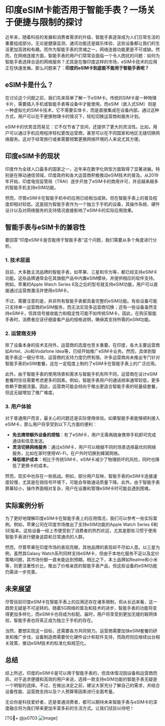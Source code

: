 # 印度eSIM卡能否用于智能手表？一场关于便捷与限制的探讨

近年来，随着科技的发展和消费者需求的升级，智能手表逐渐成为人们日常生活的重要组成部分。无论是健康监测、通讯功能还是娱乐体验，这些设备都让我们的生活更加高效和有趣。而作为智能手表的灵魂之一，网络连接功能更是不可或缺。然而，在网络连接方面，智能手表的用户们常常会面临一个令人困扰的问题：如何为智能手表选择合适的网络服务？尤其是在像印度这样的市场，eSIM卡技术的应用正在快速发展。那么问题来了：**印度的eSIM卡到底能不能用于智能手表呢？**

## eSIM卡是什么？

在讨论这个问题之前，我们先来简单了解一下eSIM卡。传统的SIM卡是一种物理卡片，需要插入手机或智能手表等设备中才能使用。而eSIM（嵌入式SIM）则是一种虚拟化的SIM卡技术，它不需要实体卡，而是直接集成在设备内部。通过这种方式，用户可以在不更换物理卡的情况下，轻松切换运营商和服务计划。

eSIM卡的优势显而易见：它不仅节省了空间，还提供了更大的灵活性。比如，用户可以通过手机应用程序轻松更改运营商，甚至可以在不同国家和地区无缝切换网络服务。这对于经常旅行或者需要频繁更换网络环境的人来说尤其方便。

## 印度eSIM卡的现状

印度作为全球人口最多的国家之一，近年来在数字化转型方面取得了显著进展。特别是在移动通信领域，印度政府和各大运营商积极推动eSIM技术的普及。从2019年开始，印度电信监管局（TRAI）逐步开放了eSIM卡的商用许可，并且越来越多的智能手机支持eSIM功能。

然而，尽管eSIM卡在智能手机中的应用已经相当成熟，但在智能手表上的普及程度却相对较低。这是因为智能手表作为一个独立于手机的设备，其操作系统、硬件设计以及对网络服务的支持情况直接影响了eSIM卡的实际应用效果。

## 智能手表与eSIM卡的兼容性

要回答“印度eSIM卡是否能用于智能手表”这个问题，我们需要从多个角度进行分析。

### 1. 技术层面

目前，大多数主流品牌的智能手表，如苹果、三星和华为等，都已经支持eSIM卡功能。这些品牌通常会在其旗舰产品中内置eSIM模块，并提供相应的软件支持。例如，苹果的Apple Watch Series 6及之后的型号就支持eSIM功能，用户可以直接通过运营商激活并使用eSIM卡。

不过，需要注意的是，并非所有智能手表都具备完整的eSIM功能。有些设备可能只支持单一运营商的eSIM服务，而无法实现多运营商切换；还有一些设备虽然支持eSIM卡，但其信号接收能力和稳定性可能不如传统SIM卡。因此，在购买智能手表时，消费者应该仔细查看产品的规格说明，确保其支持所需的eSIM功能。

### 2. 运营商支持

除了设备本身的技术支持外，运营商的态度也至关重要。在印度，各大主要运营商如Airtel、Jio和Vodafone Idea等，已经开始推广eSIM卡业务。然而，具体到智能手表这一细分市场，运营商的支持力度仍然有限。许多运营商尚未推出专门针对智能手表的eSIM套餐，这在一定程度上制约了eSIM卡在智能手表上的广泛应用。

此外，由于智能手表的使用场景和需求与智能手机有所不同，运营商在设计eSIM套餐时往往需要考虑更多的因素。例如，智能手表用户的通话频率通常较低，更多依赖于数据流量。因此，运营商可能会倾向于推出更适合智能手表的轻量级套餐，但这无疑增加了推广难度。

### 3. 用户体验

对于普通用户而言，最关心的问题还是实际使用体验。如果智能手表能够顺利接入eSIM卡，那么用户将享受到以下几方面的便利：

- **免去携带额外设备的烦恼**：有了eSIM卡，用户无需再随身携带手机即可完成通话和信息发送。
- **灵活切换网络服务**：通过eSIM卡，用户可以根据不同的场景选择最优的网络服务，比如在家时使用Wi-Fi，在户外时切换到蜂窝网络。
- **降低维护成本**：相比于传统SIM卡，eSIM卡减少了物理损坏的风险，同时也降低了更换卡的成本。

然而，现实中也存在一些挑战。例如，部分用户反映，智能手表的eSIM卡连接速度较慢，尤其是在弱信号环境下，可能会导致通话质量下降。此外，由于智能手表屏幕较小，操作界面相对复杂，用户在设置和管理eSIM卡时可能会遇到困难。

## 实际案例分析

为了更好地理解印度eSIM卡在智能手表上的应用情况，我们可以参考一些实际案例。例如，苹果公司在印度市场推出了支持eSIM功能的Apple Watch Series 6和SE版本。这些设备一经上市便受到了消费者的热烈欢迎，尤其是那些习惯于使用智能手表进行健身追踪和日常通讯的人群。

然而，尽管苹果在印度市场的表现亮眼，其他品牌的表现却不尽如人意。以三星为例，虽然其Galaxy Watch系列同样支持eSIM卡，但由于本地化服务不足以及定价策略问题，其市场份额一直未能达到预期。相比之下，本土品牌如Realme和小米等，则更注重性价比，推出了价格亲民的智能手表产品，但这些设备的eSIM功能仍需进一步完善。

## 未来展望

尽管目前印度eSIM卡在智能手表上的应用还存在诸多限制，但从长远来看，这一趋势无疑是不可逆转的。随着5G网络的普及和技术的进步，智能手表的功能将变得更加多样化，而eSIM卡也将成为标配。届时，用户将享受到更加无缝的联网体验，智能手表也将真正成为独立于手机的存在。

当然，要想实现这一目标，还需要各方共同努力。运营商需要加快eSIM套餐的研发和推广步伐，设备制造商需要优化硬件设计和软件支持，而政府则应继续出台相关政策，推动eSIM技术的标准化和规范化。

## 总结

综上所述，印度的eSIM卡是可以用于智能手表的，但具体情况因设备和运营商而异。对于追求便捷和高效的用户来说，选择一款支持eSIM功能的智能手表无疑是一个明智的选择。不过，在做出决定之前，建议大家充分了解自己的需求，并结合设备性能、运营商支持以及个人预算等因素进行全面考量。

无论你是科技爱好者，还是普通消费者，都可以期待未来智能手表与eSIM卡的深度融合将为我们带来更加丰富多彩的生活方式。让我们拭目以待吧！

[TG💪+ @jx0703 ![Image](https://github.com/user-attachments/assets/dbca1d08-cadb-493c-b0ec-ad6f7a83f270)]